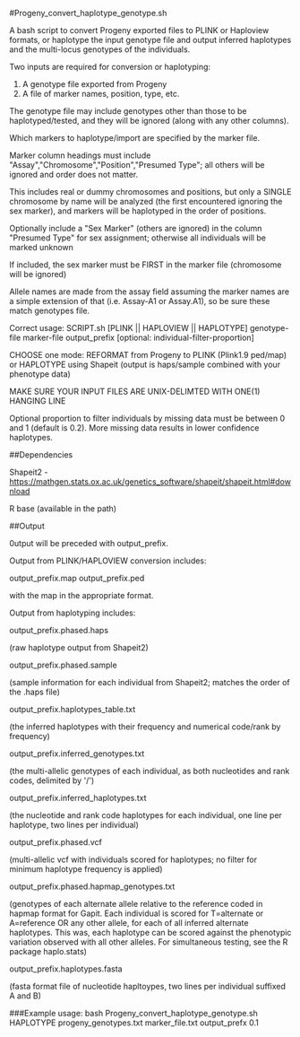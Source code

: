 #Progeny_convert_haplotype_genotype.sh

A bash script to convert Progeny exported files to PLINK or Haploview formats, or haplotype the input genotype file and output inferred haplotypes and the multi-locus genotypes of the individuals.

Two inputs are required for conversion or haplotyping:

1. A genotype file exported from Progeny
2. A file of marker names, position, type, etc.

The genotype file may include genotypes other than those to be haplotyped/tested, and they will be ignored (along with any other columns).

Which markers to haplotype/import are specified by the marker file.

Marker column headings must include "Assay","Chromosome","Position","Presumed Type"; all others will be ignored and order does not matter.

This includes real or dummy chromosomes and positions, but only a SINGLE chromosome by name will be analyzed (the first encountered ignoring the sex marker), and markers will be haplotyped in the order of positions.

Optionally include a "Sex Marker" (others are ignored) in the column "Presumed Type" for sex assignment; otherwise all individuals will be marked unknown

If included, the sex marker must be FIRST in the marker file (chromosome will be ignored)

Allele names are made from the assay field assuming the marker names are a simple extension of that (i.e. Assay-A1 or Assay.A1), so be sure these match genotypes file.

Correct usage: SCRIPT.sh [PLINK || HAPLOVIEW || HAPLOTYPE] genotype-file marker-file output_prefix [optional: individual-filter-proportion]

CHOOSE one mode: REFORMAT from Progeny to PLINK (Plink1.9 ped/map) or HAPLOTYPE using Shapeit (output is haps/sample combined with your phenotype data)

MAKE SURE YOUR INPUT FILES ARE UNIX-DELIMTED WITH ONE(1) HANGING LINE

Optional proportion to filter individuals by missing data must be between 0 and 1 (default is 0.2). More missing data results in lower confidence haplotypes.


##Dependencies

Shapeit2 - https://mathgen.stats.ox.ac.uk/genetics_software/shapeit/shapeit.html#download

R base (available in the path)


##Output

0utput will be preceded with output_prefix.

Output from PLINK/HAPLOVIEW conversion includes:

output_prefix.map
output_prefix.ped

with the map in the appropriate format.

Output from haplotyping includes:

output_prefix.phased.haps

(raw haplotype output from Shapeit2)

output_prefix.phased.sample

(sample information for each individual from Shapeit2; matches the order of the .haps file)

output_prefix.haplotypes_table.txt

(the inferred haplotypes with their frequency and numerical code/rank by frequency)

output_prefix.inferred_genotypes.txt

(the multi-allelic genotypes of each individual, as both nucleotides and rank codes, delimited by '/')

output_prefix.inferred_haplotypes.txt

(the nucleotide and rank code haplotypes for each individual, one line per haplotype, two lines per individual)

output_prefix.phased.vcf

(multi-allelic vcf with individuals scored for haplotypes; no filter for minimum haplotype frequency is applied)

output_prefix.phased.hapmap_genotypes.txt

(genotypes of each alternate allele relative to the reference coded in hapmap format for Gapit. Each individual is scored for T=alternate or A=reference OR any other allele, for each of all inferred alternate haplotypes. This was, each haplotype can be scored against the phenotypic variation observed with all other alleles. For simultaneous testing, see the R package haplo.stats)

output_prefix.haplotypes.fasta

(fasta format file of nucleotide hapltoypes, two lines per individual suffixed A and B)



###Example usage: bash Progeny_convert_haplotype_genotype.sh HAPLOTYPE progeny_genotypes.txt marker_file.txt output_prefx 0.1